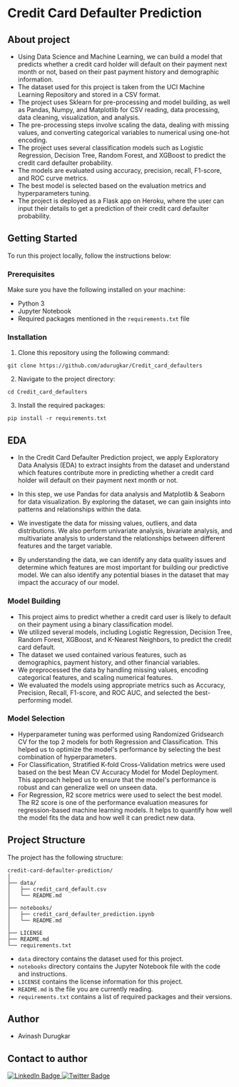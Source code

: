 

# Credit Card Defaulter Prediction
## About project

- Using Data Science and Machine Learning, we can build a model that predicts whether a credit card holder will default on their payment next month or not, based on their past payment history and demographic information.
- The dataset used for this project is taken from the UCI Machine Learning Repository and stored in a CSV format.
- The project uses Sklearn for pre-processing and model building, as well as Pandas, Numpy, and Matplotlib for CSV reading, data processing, data cleaning, visualization, and analysis.
- The pre-processing steps involve scaling the data, dealing with missing values, and converting categorical variables to numerical using one-hot encoding.
- The project uses several classification models such as Logistic Regression, Decision Tree, Random Forest, and XGBoost to predict the credit card defaulter probability.
- The models are evaluated using accuracy, precision, recall, F1-score, and ROC curve metrics.
- The best model is selected based on the evaluation metrics and hyperparameters tuning.
- The project is deployed as a Flask app on Heroku, where the user can input their details to get a prediction of their credit card defaulter probability.


## Getting Started

To run this project locally, follow the instructions below:

### Prerequisites

Make sure you have the following installed on your machine:

- Python 3
- Jupyter Notebook
- Required packages mentioned in the `requirements.txt` file

### Installation

1. Clone this repository using the following command:

```
git clone https://github.com/adurugkar/Credit_card_defaulters
```

2. Navigate to the project directory:

```
cd Credit_card_defaulters
```

3. Install the required packages:

```
pip install -r requirements.txt
```

## EDA
- In the Credit Card Defaulter Prediction project, we apply Exploratory Data Analysis (EDA) to extract insights from the dataset and understand which features contribute more in predicting whether a credit card holder will default on their payment next month or not.

- In this step, we use Pandas for data analysis and Matplotlib & Seaborn for data visualization. By exploring the dataset, we can gain insights into patterns and relationships within the data.

- We investigate the data for missing values, outliers, and data distributions. We also perform univariate analysis, bivariate analysis, and multivariate analysis to understand the relationships between different features and the target variable.

- By understanding the data, we can identify any data quality issues and determine which features are most important for building our predictive model. We can also identify any potential biases in the dataset that may impact the accuracy of our model.

### Model Building 

- This project aims to predict whether a credit card user is likely to default on their payment using a binary classification model.
- We utilized several models, including Logistic Regression, Decision Tree, Random Forest, XGBoost, and K-Nearest Neighbors, to predict the credit card default.
- The dataset we used contained various features, such as demographics, payment history, and other financial variables.
- We preprocessed the data by handling missing values, encoding categorical features, and scaling numerical features.
- We evaluated the models using appropriate metrics such as Accuracy, Precision, Recall, F1-score, and ROC AUC, and selected the best-performing model.

### Model Selection

- Hyperparameter tuning was performed using Randomized Gridsearch CV for the top 2 models for both Regression and Classification. This helped us to optimize the model's performance by selecting the best combination of hyperparameters.
- For Classification, Stratified K-fold Cross-Validation metrics were used based on the best Mean CV Accuracy Model for Model Deployment. This approach helped us to ensure that the model's performance is robust and can generalize well on unseen data.
- For Regression, R2 score metrics were used to select the best model. The R2 score is one of the performance evaluation measures for regression-based machine learning models. It helps to quantify how well the model fits the data and how well it can predict new data.

## Project Structure

The project has the following structure:

```
credit-card-defaulter-prediction/
│
├── data/
│   ├── credit_card_default.csv
│   └── README.md
│
├── notebooks/
│   ├── credit_card_defaulter_prediction.ipynb
│   └── README.md
│
├── LICENSE
├── README.md
└── requirements.txt
```

- `data` directory contains the dataset used for this project.
- `notebooks` directory contains the Jupyter Notebook file with the code and instructions.
- `LICENSE` contains the license information for this project.
- `README.md` is the file you are currently reading.
- `requirements.txt` contains a list of required packages and their versions.

## Author
- Avinash Durugkar

## Contact to author

<div id="badges">
  <a href="https://www.linkedin.com/in/adurugkar/">
    <img src="https://img.shields.io/badge/LinkedIn-blue?style=for-the-badge&logo=linkedin&logoColor=white" alt="LinkedIn Badge"/>
  </a>
  <a href="adurugkar42@gmail.com">
    <img src="https://img.shields.io/badge/gmail-red?style=for-the-badge&logo=gmail&logoColor=red" alt="Twitter Badge"/>
  </a>
</div>
